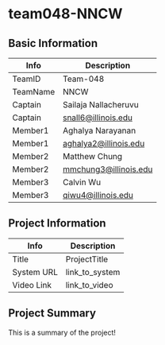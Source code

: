 # team048-NNCW

## Basic Information

|   Info      |        Description     |
| ----------- | ---------------------- |
| TeamID      |        Team-048        |
| TeamName    |         NNCW           |
| Captain     |  Sailaja Nallacheruvu  |
| Captain     |  snall6@illinois.edu   |
| Member1     |   Aghalya Narayanan    |
| Member1     |  aghalya2@illinois.edu |
| Member2     |      Matthew Chung     |
| Member2     | mmchung3@illinois.edu  |
| Member3     |       Calvin Wu        |
| Member3     |   qiwu4@illinois.edu   |

## Project Information

|   Info      |        Description     |
| ----------- | ---------------------- |
|  Title      |       ProjectTitle     |
| System URL  |      link_to_system    |
| Video Link  |      link_to_video     |

## Project Summary

This is a summary of the project!
